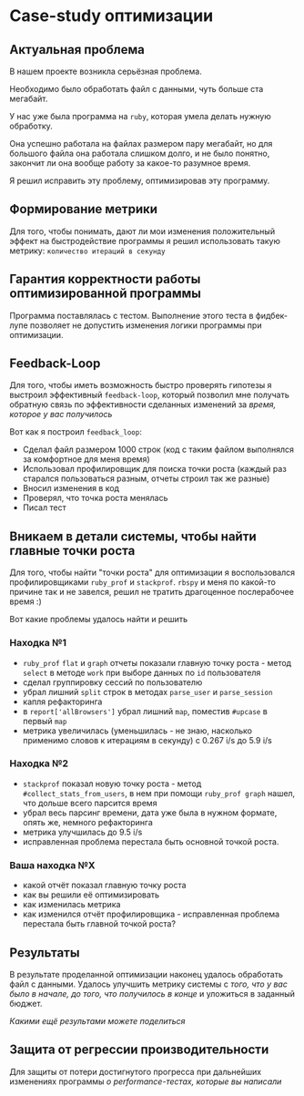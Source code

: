 # Case-study оптимизации

## Актуальная проблема
В нашем проекте возникла серьёзная проблема.

Необходимо было обработать файл с данными, чуть больше ста мегабайт.

У нас уже была программа на `ruby`, которая умела делать нужную обработку.

Она успешно работала на файлах размером пару мегабайт, но для большого файла она работала слишком долго, и не было понятно, закончит ли она вообще работу за какое-то разумное время.

Я решил исправить эту проблему, оптимизировав эту программу.

## Формирование метрики
Для того, чтобы понимать, дают ли мои изменения положительный эффект на быстродействие программы я решил использовать такую метрику: `количество итераций в секунду`

## Гарантия корректности работы оптимизированной программы
Программа поставлялась с тестом. Выполнение этого теста в фидбек-лупе позволяет не допустить изменения логики программы при оптимизации.

## Feedback-Loop
Для того, чтобы иметь возможность быстро проверять гипотезы я выстроил эффективный `feedback-loop`, который позволил мне получать обратную связь по эффективности сделанных изменений за *время, которое у вас получилось*

Вот как я построил `feedback_loop`:
* Сделал файл размером 1000 строк (код с таким файлом выполнялся за комфортное для меня время)
* Использовал профилировщик для поиска точки роста (каждый раз старался пользоваться разным, отчеты строил так же разные)
* Вносил изменения в код
* Проверял, что точка роста менялась
* Писал тест

## Вникаем в детали системы, чтобы найти главные точки роста
Для того, чтобы найти "точки роста" для оптимизации я воспользовался профилировщиками `ruby_prof` и `stackprof`.
`rbspy` и меня по какой-то причине так и не завелся, решил не тратить драгоценное послерабочее время :)


Вот какие проблемы удалось найти и решить

### Находка №1
- `ruby_prof` `flat` и `graph` отчеты показали главную точку роста - метод `select` в методе `work` при выборе данных по `id` пользователя
- сделал группировку сессий по пользователю
- убрал лишний `split` строк в методах `parse_user` и `parse_session`
- капля рефакторинга
- в `report['allBrowsers']` убрал лишний `map`, поместив `#upcase` в первый `map`
- метрика увеличилась (уменьшилась - не знаю, насколько применимо словов к итерациям в секунду) с 0.267 i/s до 5.9 i/s

### Находка №2
- `stackprof` показал новую точку роста - метод `#collect_stats_from_users`, в нем при помощи `ruby_prof graph` нашел, что дольше всего парсится время
- убрал весь парсинг времени, дата уже была в нужном формате, опять же, немного рефакторинга
- метрика улучшилась до 9.5 i/s
- исправленная проблема перестала быть основной точкой роста.

### Ваша находка №X
- какой отчёт показал главную точку роста
- как вы решили её оптимизировать
- как изменилась метрика
- как изменился отчёт профилировщика - исправленная проблема перестала быть главной точкой роста?

## Результаты
В результате проделанной оптимизации наконец удалось обработать файл с данными.
Удалось улучшить метрику системы с *того, что у вас было в начале, до того, что получилось в конце* и уложиться в заданный бюджет.

*Какими ещё результами можете поделиться*

## Защита от регрессии производительности
Для защиты от потери достигнутого прогресса при дальнейших изменениях программы *о performance-тестах, которые вы написали*
